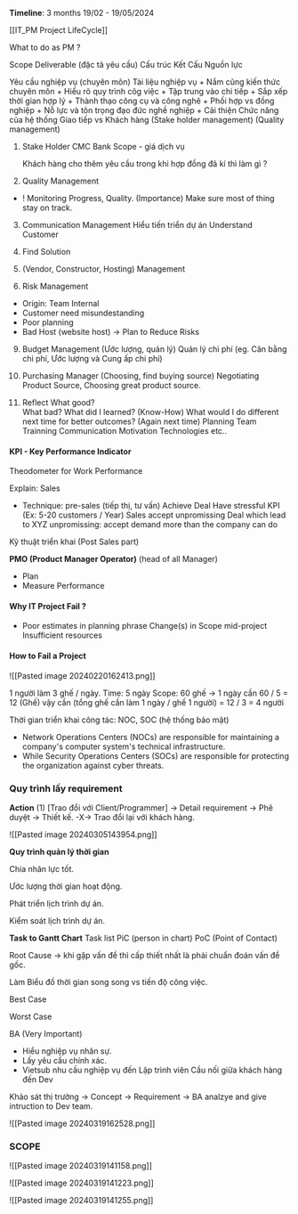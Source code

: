 **Timeline**: 3 months
19/02 - 19/05/2024

[[IT_PM Project LifeCycle]]


What to do as PM ?

Scope
Deliverable (đặc tả yêu cầu)
Cấu trúc
Kết Cấu
Nguồn lực

Yêu cầu nghiệp vụ (chuyên môn)
	Tài liệu nghiệp vụ
		+ Nắm cũng kiến thức chuyên môn
		+ Hiểu rõ quy trình côg việc
		+ Tập trung vào chi tiếp
		+ Sắp xếp thời gian hợp lý
		+ Thành thạo công cụ và công nghê
		+ Phối hợp vs đồng nghiệp
		+ Nỗ lực và tôn trọng đạo đức nghề nghiệp
		+ Cải thiện
	Chức năng của hệ thống
Giao tiếp vs Khách hàng 
	(Stake holder management)
	(Quality management)

1) Stake Holder
	CMC
	Bank
	Scope - giá dịch vụ

	Khách hàng cho thêm yêu cầu trong khi hợp đồng đã kí thì làm gì ?

2) Quality Management
+ ! Monitoring Progress, Quality. (Importance)
	Make sure most of thing stay on track.

3) Communication Management
	Hiểu tiến triển dự án
	Understand Customer

4) Find Solution

5) (Vendor, Constructor, Hosting) Management

6) Risk Management
+ Origin: Team Internal 
+ Customer need misundestanding
+ Poor planning
+ Bad Host (website host)
-> Plan to Reduce Risks

9) Budget Management (Ước lượng, quản lý)
	Quản lý chi phí (eg. Cân bằng chi phí, Ước lượng và Cung ấp chi phí)

10) Purchasing Manager (Choosing, find buying source)
	Negotiating Product Source, Choosing great product source. 

11) Reflect 
What good?  
What bad? 
What did I learned? (Know-How)
What would I do different next time for better outcomes? (Again next time)
	Planning
	Team Trainning
	Communication
	Motivation
	Technologies
	etc..


#### **KPI - Key Performance Indicator** 
Theodometer for Work Performance

Explain:
Sales
+ Technique: pre-sales (tiếp thị, tư vấn)
	Achieve Deal
Have stressful KPI (Ex: 5-20 customers / Year)
	Sales accept unpromissing Deal which lead to XYZ 
		unpromissing: accept demand more than the company can do 

Kỹ thuật triển khai (Post Sales part) 

**PMO (Product Manager Operator)** (head of all Manager)
+ Plan
+ Measure Performance 


#### Why IT Project Fail ?
+ Poor estimates in planning phrase
	Change(s) in Scope mid-project
	Insufficient resources
#### How to Fail a Project
![[Pasted image 20240220162413.png]]


1 người làm 3 ghế / ngày.
Time: 5 ngày
Scope: 60 ghế
-> 1 ngày cần 60 / 5 = 12 (Ghế)
vậy cần (tổng ghế cần làm 1 ngày / ghế 1 người) = 12 / 3 = 4 người 

Thời gian triển khai công tác:
NOC, SOC (hệ thống bảo mật)
+ Network Operations Centers (NOCs) are responsible for maintaining a company's computer system's technical infrastructure.
+ While Security Operations Centers (SOCs) are responsible for protecting the organization against cyber threats.

### **Quy trình lấy requirement**
**Action**
(1) [Trao đổi với Client/Programmer] -> Detail requirement
-> Phê duyệt -> Thiết kế.
				 -X-> Trao đổi lại với khách hàng. 

![[Pasted image 20240305143954.png]]

**Quy trình quản lý thời gian**

Chia nhân lực tốt. 

Ước lượng thời gian hoạt động.

Phát triển lịch trình dự án. 

Kiểm soát lịch trình dự án.

**Task to Gantt Chart**
Task list
PiC (person in chart)
PoC (Point of Contact)

Root Cause -> khi gặp vấn đề thì cấp thiết nhất là phải chuẩn đoán vấn đề gốc.

Làm Biểu đồ thời gian song song vs tiến độ công việc.


Best Case
	
Worst Case


BA (Very Important)
- Hiểu nghiệp vụ nhân sự.
- Lấy yêu cầu chính xác.
- Vietsub nhu cầu nghiệp vụ đến Lập trình viên
	Cầu nối giữa khách hàng đến Dev

Khảo sát thị trường -> Concept -> Requirement -> BA analzye and give intruction to Dev team.

![[Pasted image 20240319162528.png]]
### SCOPE
![[Pasted image 20240319141158.png]]


![[Pasted image 20240319141223.png]]

![[Pasted image 20240319141255.png]]

